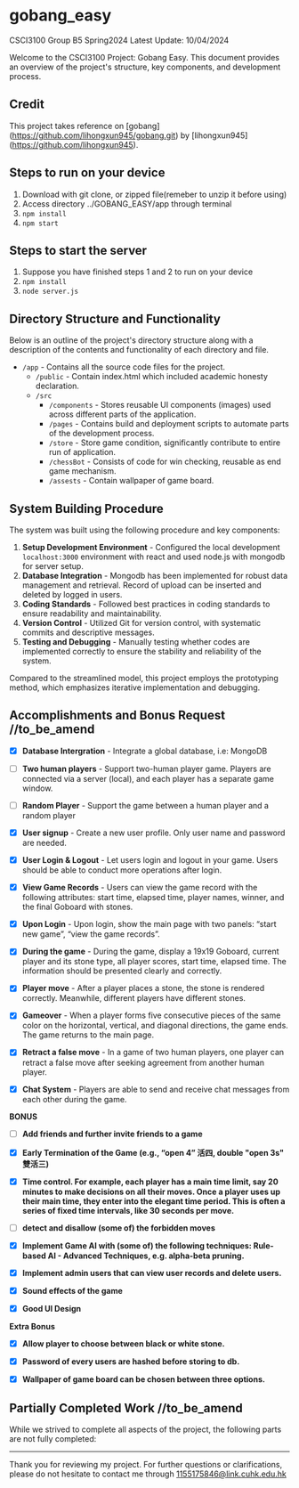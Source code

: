 # gobang_easy
CSCI3100 Group B5 Spring2024
Latest Update: 10/04/2024

Welcome to the CSCI3100 Project: Gobang Easy. This document provides an overview of the project's structure, key components, and development process. 

## Credit

This project takes reference on [gobang] (https://github.com/lihongxun945/gobang.git) by [lihongxun945] (https://github.com/lihongxun945).

## Steps to run on your device

1. Download with git clone, or zipped file(remeber to unzip it before using)
2. Access directory ../GOBANG_EASY/app through terminal
3. `npm install` 
4. `npm start`

## Steps to start the server

1. Suppose you have finished steps 1 and 2 to run on your device
2. `npm install`
3. `node server.js`

## Directory Structure and Functionality 
Below is an outline of the project's directory structure along with a description of the contents and functionality of each directory and file.

- `/app` - Contains all the source code files for the project.
  - `/public` - Contain index.html which included academic honesty declaration.
  - `/src` 
    - `/components` - Stores reusable UI components (images) used across different parts of the application.
    - `/pages` - Contains build and deployment scripts to automate parts of the development process.
    - `/store` - Store game condition, significantly contribute to entire run of application.
    - `/chessBot` - Consists of code for win checking, reusable as end game mechanism.
    - `/assests` - Contain wallpaper of game board.

## System Building Procedure 

The system was built using the following procedure and key components:

1. **Setup Development Environment** - Configured the local development `localhost:3000` environment with react and used node.js with mongodb for server setup.
2. **Database Integration** - Mongodb has been implemented for robust data management and retrieval. Record of upload can be inserted and deleted by logged in users.
3. **Coding Standards** - Followed best practices in coding standards to ensure readability and maintainability.
4. **Version Control** - Utilized Git for version control, with systematic commits and descriptive messages.
5. **Testing and Debugging** - Manually testing whether codes are implemented correctly to ensure the stability and reliability of the system.

Compared to the streamlined model, this project employs the prototyping method, which emphasizes iterative implementation and debugging.

## Accomplishments and Bonus Request //to_be_amend

- [x] **Database Intergration** - Integrate a global database, i.e: MongoDB

- [ ] **Two human players** - Support two-human player game. Players are connected via a server (local), and each player has a separate game window.

- [ ] **Random Player** - Support the game between a human player and a random player

- [x] **User signup** - Create a new user profile. Only user name and password are needed.

- [x] **User Login & Logout** - Let users login and logout in your game. Users should be able to conduct more operations after login.

- [x] **View Game Records** - Users can view the game record with the following attributes: start time, elapsed time, player names, winner, and the final Goboard with stones.

- [x] **Upon Login** - Upon login, show the main page with two panels: “start new game”, “view the game 
records”.

- [x] **During the game** - During the game, display a 19x19 Goboard, current player and its stone type, all player scores, start time, elapsed time. The 
information should be presented clearly and correctly.

- [x] **Player move** - After a player places a stone, the stone is rendered correctly. Meanwhile, different players have different stones.

- [x] **Gameover** - When a player forms five consecutive pieces of the same color on the horizontal, vertical, and diagonal directions, the game ends. The game returns to the main page.

- [x] **Retract a false move** - In a game of two human players, one player can retract a false move after seeking agreement from another human player.

- [x] **Chat System** - Players are able to send and receive chat messages from each other during the game.

**BONUS**

- [ ] **Add friends and further invite friends to a game**

- [x] **Early Termination of the Game (e.g., “open 4” 活四, double "open 3s" 雙活三)**

- [x] **Time control. For example, each player has a main time limit, say 20 minutes to make decisions on all their moves. Once a player uses up their main time, they enter into the elegant time period. This is often a series of fixed time intervals, like 30 seconds per move.** 

- [ ] **detect and disallow (some of) the forbidden moves**

- [x] **Implement Game AI with (some of) the following techniques: Rule-based AI - Advanced Techniques, e.g. alpha-beta pruning.**

- [x] **Implement admin users that can view user records and delete users.**

- [x] **Sound effects of the game**

- [x] **Good UI Design**

**Extra Bonus**

- [x] **Allow player to choose between black or white stone.**

- [x] **Password of every users are hashed before storing to db.**

- [x] **Wallpaper of game board can be chosen between three options.**

## Partially Completed Work //to_be_amend

While we strived to complete all aspects of the project, the following parts are not fully completed:



---

Thank you for reviewing my project. For further questions or clarifications, please do not hesitate to contact me through 1155175846@link.cuhk.edu.hk
